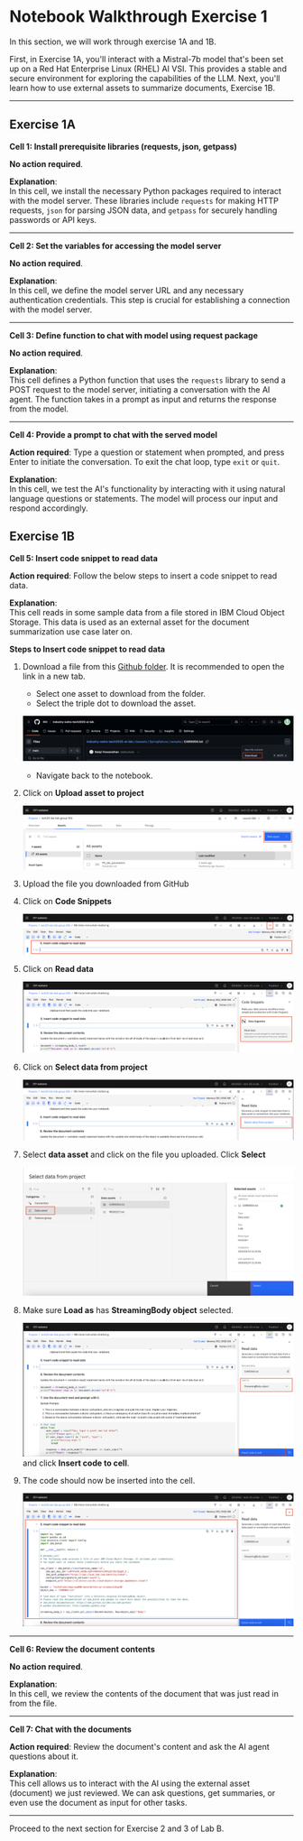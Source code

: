 # Notebook Walkthrough Exercise 1

In this section, we will work through exercise 1A and 1B.

First, in Exercise 1A, you'll interact with a Mistral-7b model that's been set up on a Red Hat Enterprise Linux (RHEL) AI VSI. This provides a stable and secure environment for exploring the capabilities of the LLM. Next, you'll learn how to use external assets to summarize documents, Exercise 1B. 

-----

## Exercise 1A

**Cell 1: Install prerequisite libraries (requests, json, getpass)**

**No action required**.

**Explanation**: <br>
In this cell, we install the necessary Python packages required to interact with the model server. These 
libraries include `requests` for making HTTP requests, `json` for parsing JSON data, and `getpass` for 
securely handling passwords or API keys.

-----

**Cell 2: Set the variables for accessing the model server**

**No action required**.

**Explanation**: <br>
In this cell, we define the model server URL and any necessary authentication credentials. This step is crucial for 
establishing a connection with the model server.

-----

**Cell 3: Define function to chat with model using request package**

**No action required**.

**Explanation**: <br>
This cell defines a Python function that uses the `requests` library to send a POST request to the model 
server, initiating a conversation with the AI agent. The function takes in a prompt as input and returns the 
response from the model.

-----

**Cell 4: Provide a prompt to chat with the served model**

**Action required**: Type a question or statement when prompted, and press Enter to initiate the 
conversation. To exit the chat loop, type `exit` or `quit`. <br>

**Explanation**: <br>
In this cell, we test the AI's functionality by interacting with it using natural language questions or 
statements. The model will process our input and respond accordingly.

## Exercise 1B


**Cell 5: Insert code snippet to read data**

**Action required**: Follow the below steps to insert a code snippet to read data. 

**Explanation**: <br>
This cell reads in some sample data from a file stored in IBM Cloud Object Storage. This data is used as an 
external asset for the document summarization use case later on.

**Steps to Insert code snippet to read data**

1. Download a file from this [Github folder](https://github.com/IBM/industry-solns-tech2025-ai-lab/tree/main/datasets/SpringNature/samples). It is recommended to open the link in a new tab.
    - Select one asset to download from the folder.
    - Select the triple dot to download the asset.

    ![alt text](../images/download-dataset.png)

    - Navigate back to the notebook.

2. Click on **Upload asset to project**

    ![alt text](../images/new-asset.png)

3. Upload the file you downloaded from GitHub

4. Click on **Code Snippets**

    ![alt text](../images/select-code-snippet.png)

5. Click on **Read data**

    ![alt text](../images/read-data.png)

6. Click on **Select data from project**

    ![alt text](../images/select-data-from-project.png)

7. Select **data asset** and click on the file you uploaded. Click **Select**

    ![alt text](../images/data-asset.png)

8. Make sure **Load as** has **StreamingBody object** selected.

    ![alt text](../images/load-streamingbody.png) and click **Insert code to cell**.

9. The code should now be inserted into the cell.

    ![alt text](../images/code-snippet-added.png)

-----

**Cell 6: Review the document contents**

**No action required**.

**Explanation**: <br>
In this cell, we review the contents of the document that was just read in from the file.

-----

**Cell 7: Chat with the documents**

**Action required**: Review the document's content and ask the AI agent questions about it. <br>

**Explanation**: <br>
This cell allows us to interact with the AI using the external asset (document) we just reviewed. We can ask 
questions, get summaries, or even use the document as input for other tasks.

-----

Proceed to the next section for Exercise 2 and 3 of Lab B.